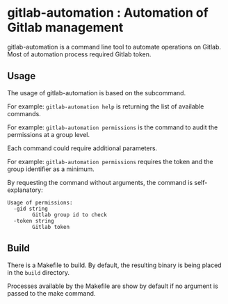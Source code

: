 # gitlab-automation : Automation of Gitlab management

gitlab-automation is a command line tool to automate operations on Gitlab. Most of automation process required Gitlab token.

## Usage

The usage of gitlab-automation is based on the subcommand.

For example: ```gitlab-automation help``` is returning the list of available commands.

For example: ```gitlab-automation permissions``` is the command to audit the permissions at a group level.

Each command could require additional parameters.

For example: ```gitlab-automation permissions``` requires the token and the group identifier as a minimum.

By requesting the command without arguments, the command is self-explanatory:
```
Usage of permissions:
  -gid string
    	Gitlab group id to check
  -token string
    	Gitlab token
```

## Build

There is a Makefile to build. By default, the resulting binary is being placed in the ```build``` directory.

Processes available by the Makefile are show by default if no argument is passed to the make command.